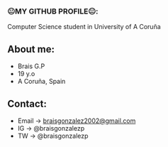 ### 😐MY GITHUB PROFILE😐:

Computer Science student in University of A Coruña

## About me: 
- Brais G.P
- 19 y.o
- A Coruña, Spain

## Contact:

- Email -> <braisgonzalez2002@gmail.com>
- IG -> @braisgonzalezp
- TW -> @braisgonzalezp

